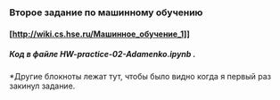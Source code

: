 ### Второе задание по машинному обучению 
#### [http://wiki.cs.hse.ru/Машинное_обучение_1]]
##### Код в файле HW-practice-02-Adamenko.ipynb . 
*Другие блокноты лежат тут, чтобы было видно когда я первый раз закинул задание.